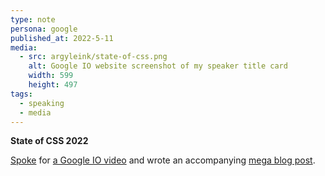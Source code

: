 ```yaml
---
type: note
persona: google
published_at: 2022-5-11
media:
  - src: argyleink/state-of-css.png
    alt: Google IO website screenshot of my speaker title card
    width: 599
    height: 497
tags: 
  - speaking
  - media
---
```


**State of CSS 2022**

[Spoke](https://io.google/2022/speakers/adam-argyle/) for [a Google IO video](https://www.youtube.com/watch?v=Xy9ZXRRgpLk) and wrote an accompanying [mega blog post](https://web.dev/state-of-css-2022/).
